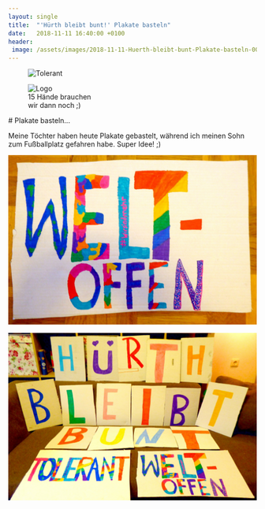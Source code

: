 ```yaml
---
layout: single
title:  "'Hürth bleibt bunt!' Plakate basteln"
date:   2018-11-11 16:40:00 +0100
header:
 image: /assets/images/2018-11-11-Huerth-bleibt-bunt-Plakate-basteln-00-Header.JPG
---
```

<figure class="align-center">
<img src="{{ site.url }}{{ site.baseurl }}/assets/images/2018-11-11-Huerth-bleibt-bunt-Plakate-basteln-01-Tolerant.JPG" alt="Tolerant">
</figure> 

<figure style="width: 150px" class="align-left">
  <img src="{{ site.url }}{{ site.baseurl }}/assets/images/2018-11-11-Huerth-bleibt-bunt-Plakate-basteln-02-Logo.JPG" alt="Logo">
  <figcaption>15 Hände brauchen wir dann noch ;)</figcaption>
</figure> 
# Plakate basteln...

Meine Töchter haben heute Plakate gebastelt, während ich meinen Sohn zum Fußballplatz gefahren habe. Super Idee! ;)

![Weltoffen](/assets/images/2018-11-11-Huerth-bleibt-bunt-Plakate-basteln-03-Weltoffen.JPG)

![Footer](/assets/images/2018-11-11-Huerth-bleibt-bunt-Plakate-basteln-04-Footer.JPG)

